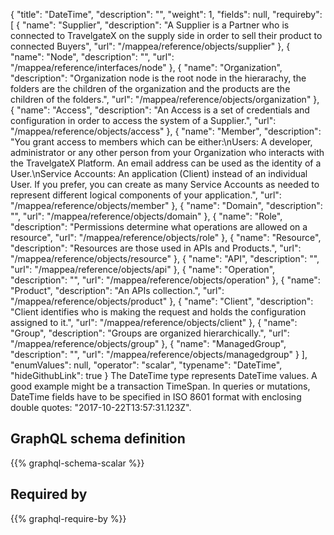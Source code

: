 {
  "title": "DateTime",
  "description": "",
  "weight": 1,
  "fields": null,
  "requireby": [
    {
      "name": "Supplier",
      "description": "A Supplier is a Partner who is connected to TravelgateX on the supply side in order to sell their product to connected Buyers",
      "url": "/mappea/reference/objects/supplier"
    },
    {
      "name": "Node",
      "description": "",
      "url": "/mappea/reference/interfaces/node"
    },
    {
      "name": "Organization",
      "description": "Organization node is the root node in the hierarachy, the folders are the children of the organization and the products are the children of the folders.",
      "url": "/mappea/reference/objects/organization"
    },
    {
      "name": "Access",
      "description": "An Access is a set of credentials and configuration in order to access the system of a Supplier.",
      "url": "/mappea/reference/objects/access"
    },
    {
      "name": "Member",
      "description": "You grant access to members which can be either:\nUsers: A developer, administrator or any other person from your Organization who interacts with the TravelgateX Platform. An email address can be used as the identity of a User.\nService Accounts: An application (Client) instead of an individual User. If you prefer, you can create as many Service Accounts as needed to represent different logical components of your application.",
      "url": "/mappea/reference/objects/member"
    },
    {
      "name": "Domain",
      "description": "",
      "url": "/mappea/reference/objects/domain"
    },
    {
      "name": "Role",
      "description": "Permissions determine what operations are allowed on a resource",
      "url": "/mappea/reference/objects/role"
    },
    {
      "name": "Resource",
      "description": "Resources are those used in APIs and Products.",
      "url": "/mappea/reference/objects/resource"
    },
    {
      "name": "API",
      "description": "",
      "url": "/mappea/reference/objects/api"
    },
    {
      "name": "Operation",
      "description": "",
      "url": "/mappea/reference/objects/operation"
    },
    {
      "name": "Product",
      "description": "An APIs collection.",
      "url": "/mappea/reference/objects/product"
    },
    {
      "name": "Client",
      "description": "Client identifies who is making the request and holds the configuration assigned to it.",
      "url": "/mappea/reference/objects/client"
    },
    {
      "name": "Group",
      "description": "Groups are organized hierarchically.",
      "url": "/mappea/reference/objects/group"
    },
    {
      "name": "ManagedGroup",
      "description": "",
      "url": "/mappea/reference/objects/managedgroup"
    }
  ],
  "enumValues": null,
  "operator": "scalar",
  "typename": "DateTime",
  "hideGithubLink": true
}
The DateTime type represents DateTime values. A good example might be a transaction TimeSpan.
In queries or mutations, DateTime fields have to be specified in ISO 8601 format with enclosing double quotes: "2017-10-22T13:57:31.123Z".
## GraphQL schema definition

{{% graphql-schema-scalar %}}

## Required by

{{% graphql-require-by %}}
